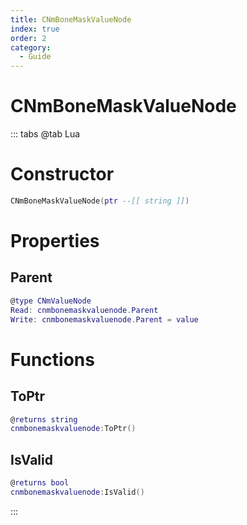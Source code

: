 ```yaml
---
title: CNmBoneMaskValueNode
index: true
order: 2
category:
  - Guide
---
```


# CNmBoneMaskValueNode

::: tabs
@tab Lua
# Constructor
```lua
CNmBoneMaskValueNode(ptr --[[ string ]])
```
# Properties
## Parent 
```lua
@type CNmValueNode
Read: cnmbonemaskvaluenode.Parent
Write: cnmbonemaskvaluenode.Parent = value
```
# Functions
## ToPtr
```lua
@returns string
cnmbonemaskvaluenode:ToPtr()
```
## IsValid
```lua
@returns bool
cnmbonemaskvaluenode:IsValid()
```

:::